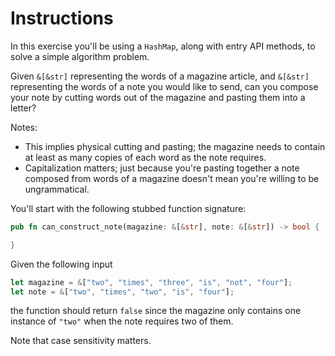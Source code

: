 # Instructions

In this exercise you'll be using a `HashMap`, along with entry API methods, to solve a simple algorithm problem.

Given `&[&str]` representing the words of a magazine article, and `&[&str]` representing the words of a note you would like to send, can you compose your note by cutting words out of the magazine and pasting them into a letter? 

Notes: 

- This implies physical cutting and pasting; the magazine needs to contain at least as many copies of each word as the note requires.
- Capitalization matters; just because you're pasting together a note composed from words of a magazine doesn't mean you're willing to be ungrammatical.

You'll start with the following stubbed function signature:

```rust
pub fn can_construct_note(magazine: &[&str], note: &[&str]) -> bool {

}
```

Given the following input

```rust
let magazine = &["two", "times", "three", "is", "not", "four"];
let note = &["two", "times", "two", "is", "four"];
```

the function should return `false` since the magazine only contains one instance of `"two"` when the note requires two of them.

Note that case sensitivity matters.
